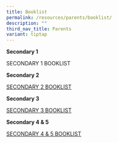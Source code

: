 ```yaml
---
title: Booklist
permalink: /resources/parents/booklist/
description: ""
third_nav_title: Parents
variant: tiptap
---
```

<p><strong>Secondary 1</strong>
</p>
<p>SECONDARY 1 BOOKLIST</p>
<p><strong>Secondary 2</strong>
</p>
<p><a href="/files/Booklist/Sec2bk2025.pdf" rel="noopener noreferrer nofollow" target="_blank">SECONDARY 2 BOOKLIST</a>
</p>
<p><strong>Secondary 3</strong>
</p>
<p><a href="/files/Booklist/Sec3bk2025.pdf" rel="noopener noreferrer nofollow" target="_blank">SECONDARY 3 BOOKLIST</a>
</p>
<p><strong>Secondary 4 &amp; 5</strong>
</p>
<p><a href="/files/Booklist/Sec45bk2025.pdf" rel="noopener noreferrer nofollow" target="_blank">SECONDARY 4 &amp; 5 BOOKLIST</a>
</p>
<p></p>
<p></p>
<p></p>